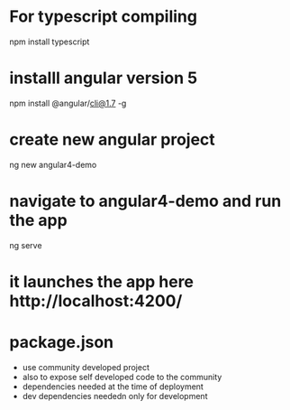 # For typescript compiling
npm install typescript


# installl angular version 5

npm install @angular/cli@1.7 -g

# create new angular project
ng new angular4-demo

# navigate to angular4-demo and run the app 
ng serve

# it launches the app here http://localhost:4200/

# package.json
* use community developed project
* also to expose self developed code to the community
* dependencies
	 needed at the time of deployment
* dev dependencies
	neededn only for development